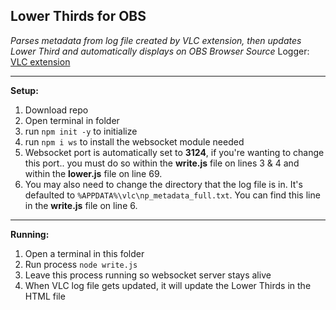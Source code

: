 ## Lower Thirds for OBS

*Parses metadata from log file created by VLC extension, then updates Lower Third and automatically displays on OBS Browser Source*
Logger: [VLC extension](https://addons.videolan.org/p/1172613)

---
**Setup:**
1. Download repo
2. Open terminal in folder
3. run `npm init -y` to initialize
4. run `npm i ws` to install the websocket module needed
5. Websocket port is automatically set to **3124**, if you're wanting to change this port.. you must do so within the **write.js** file on lines 3 & 4 and within the **lower.js** file on line 69.
6. You may also need to change the directory that the log file is in. It's defaulted to `%APPDATA%\vlc\np_metadata_full.txt`. You can find this line in the **write.js** file on line 6.

---
**Running:**
1. Open a terminal in this folder
2. Run process `node write.js`
3. Leave this process running so websocket server stays alive
4. When VLC log file gets updated, it will update the Lower Thirds in the HTML file

